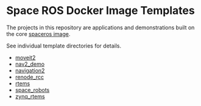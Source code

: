Space ROS Docker Image Templates
================================

The projects in this repository are applications and demonstrations built on the core [spaceros image](https://github.com/space-ros/space-ros).

See individual template directories for details.

* [moveit2](./moveit2)
* [nav2_demo](./nav2_demo)
* [navigation2](./navigation2)
* [renode_rcc](./renode_rcc)
* [rtems](./rtems)
* [space_robots](./space_robots)
* [zynq_rtems](./zynq_rtems)
